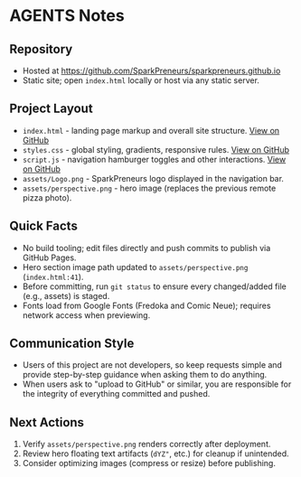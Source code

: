 # AGENTS Notes

## Repository
- Hosted at https://github.com/SparkPreneurs/sparkpreneurs.github.io
- Static site; open `index.html` locally or host via any static server.

## Project Layout
- `index.html` - landing page markup and overall site structure. [View on GitHub](https://github.com/SparkPreneurs/sparkpreneurs.github.io/blob/main/index.html)
- `styles.css` - global styling, gradients, responsive rules. [View on GitHub](https://github.com/SparkPreneurs/sparkpreneurs.github.io/blob/main/styles.css)
- `script.js` - navigation hamburger toggles and other interactions. [View on GitHub](https://github.com/SparkPreneurs/sparkpreneurs.github.io/blob/main/script.js)
- `assets/Logo.png` - SparkPreneurs logo displayed in the navigation bar.
- `assets/perspective.png` - hero image (replaces the previous remote pizza photo).

## Quick Facts
- No build tooling; edit files directly and push commits to publish via GitHub Pages.
- Hero section image path updated to `assets/perspective.png` (`index.html:41`).
- Before committing, run `git status` to ensure every changed/added file (e.g., assets) is staged.
- Fonts load from Google Fonts (Fredoka and Comic Neue); requires network access when previewing.

## Communication Style
- Users of this project are not developers, so keep requests simple and provide step-by-step guidance when asking them to do anything.
- When users ask to "upload to GitHub" or similar, you are responsible for the integrity of everything committed and pushed.

## Next Actions
1. Verify `assets/perspective.png` renders correctly after deployment.
2. Review hero floating text artifacts (`dYZ"`, etc.) for cleanup if unintended.
3. Consider optimizing images (compress or resize) before publishing.
